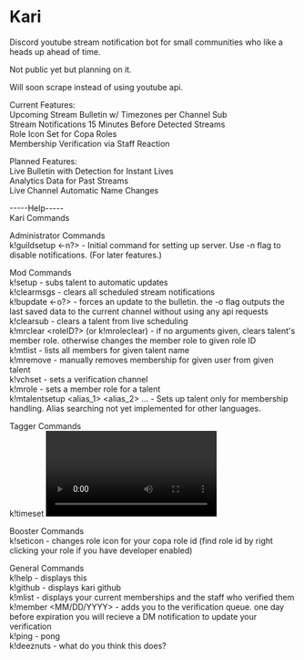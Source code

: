 # Kari
Discord youtube stream notification bot for small communities who like a heads up ahead of time.  
  
Not public yet but planning on it.  
  
Will soon scrape instead of using youtube api.  
  
Current Features:  
Upcoming Stream Bulletin w/ Timezones per Channel Sub  
Stream Notifications 15 Minutes Before Detected Streams  
Role Icon Set for Copa Roles  
Membership Verification via Staff Reaction  
  
Planned Features:  
Live Bulletin with Detection for Instant Lives  
Analytics Data for Past Streams  
Live Channel Automatic Name Changes  
  
-----Help-----  
Kari Commands  
  
Administrator Commands	  
k!guildsetup <-n?> - Initial command for setting up server. Use -n flag to disable notifications. (For later features.)	  
	  
Mod Commands	  
k!setup <talent name> <YouTube channel ID> <live channel ID> <roleID> - subs talent to automatic updates	  
k!clearmsgs - clears all scheduled stream notifications	  
k!bupdate <-o?> - forces an update to the bulletin. the -o flag outputs the last saved data to the current channel without using any api requests	  
k!clearsub <live channel ID> - clears a talent from live scheduling	   
k!mrclear <roleID?> (or k!mroleclear) - if no arguments given, clears talent's member role. otherwise changes the member role to given role ID	  
k!mtlist <talent name> - lists all members for given talent name		  
k!mremove <talent name> <userID> - manually removes membership for given user from given talent	  
k!vchset <channelID> - sets a verification channel	  
k!mrole <talent name> <role ID> - sets a member role for a talent	  
k!mtalentsetup <talent name> <membership role ID> <alias_1> <alias_2> ... - Sets up talent only for membership handling. Alias searching not yet implemented for other languages.  	  
	  
Tagger Commands	  
k!timeset <video ID> <minutes> - manually adds minutes to a previously scheduled notification (to use if a stream is manually rescheduled)	  
k!displaysubs - displays current sub list	  
k!displaystreams - displays current upcoming notifications for streams and their rowID for timeset	  
	  
Booster Commands	  
k!seticon <role id> <attachment> - changes role icon for your copa role id (find role id by right clicking your role if you have developer enabled)	  
	  
General Commands	  
k!help - displays this	  
k!github - displays kari github	  
k!mlist - displays your current memberships and the staff who verified them	    
k!member <talent name> <MM/DD/YYYY> <attachment> - adds you to the verification queue. one day before expiration you will recieve a DM notification to update your verification	   
k!ping - pong	  
k!deeznuts - what do you think this does?	  

